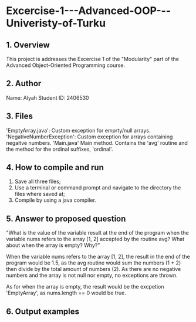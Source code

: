 # Excercise-1---Advanced-OOP---Univeristy-of-Turku

## 1. Overview 
This project is addresses the Excercise 1 of the "Modularity" part of the Advanced Object-Oriented Programming course.

## 2. Author
Name: Alyah
Student ID: 2406530

## 3. Files
'EmptyArray.java': Custom exception for emprty/null arrays.
'NegativeNumberException': Custom exception for arrays containing negaitve numbers.
'Main.java' Main method. Contains the 'avg' routine and the method for the ordinal suffixes, 'ordinal'.

## 4. How to compile and run
1. Save all three files;
2. Use a terminal or command prompt and navigate to the directory the files where saved at;
3. Compile by using a java compiler.

## 5. Answer to proposed question
"What is the value of the variable result at the end of the program when the variable nums refers to the array [1, 2] accepted by the routine avg? What about when the array is empty? Why?"

When the variable nums refers to the array [1, 2], the result in the end of the program would be 1.5, as the avg routine would sum the numbers (1 + 2) then divide by the total amount of numbers (2). As there are no negative numbers and the array is not null nor empty, no exceptions are thrown.

As for when the array is empty, the result would be the excpetion 'EmptyArray', as nums.length == 0 would be true. 

## 6. Output examples
